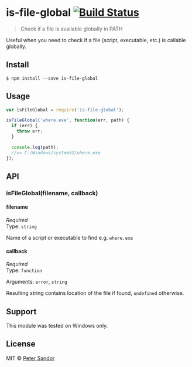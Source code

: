 # is-file-global [![Build Status](https://travis-ci.org/petersandor/is-file-global.svg?branch=master)](https://travis-ci.org/petersandor/is-file-global)

> Check if a file is available globally in PATH

Useful when you need to check if a file (script, executable, etc.) is callable globally.

## Install

```
$ npm install --save is-file-global
```


## Usage

```js
var isFileGlobal = require('is-file-global');

isFileGlobal('where.exe', function(err, path) {
  if (err) {
    throw err;
  }

  console.log(path);
  //=> C:/Windows/system32/where.exe
});
```


## API

### isFileGlobal(filename, callback)

#### filename

*Required*  
Type: `string`

Name of a script or executable to find e.g. `where.exe`

#### callback

*Required*  
Type: `function`

Arguments: `error`, `string`

Resulting string contains location of the file if found, `undefined` otherwise.


## Support
This module was tested on Windows only.

## License

MIT © [Peter Sandor](http://petersandor.name)
